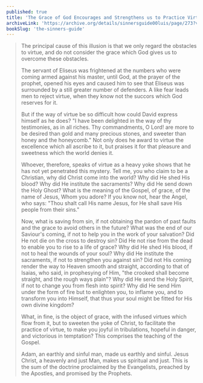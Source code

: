 ```yaml
---
published: true
title: 'The Grace of God Encourages and Strengthens us to Practice Virtue'
archiveLink: 'https://archive.org/details/sinnersguide00luis/page/273?view=theater'
bookSlug: 'the-sinners-guide'
---
```


> The principal cause of this illusion is that we only regard the obstacles to virtue, and do not consider the grace which God gives us to overcome these obstacles.
>
> The servant of Eliseus was frightened at the numbers who were coming armed against his master, until God, at the prayer of the prophet, opened his eyes and caused him to see that Eliseus was surrounded by a still greater number of defenders. A like fear leads men to reject virtue, when they know not the succors which God reserves for it.
>
> But if the way of virtue be so difficult how could David express himself as he does? "I have been delighted in the way of thy testimonies, as in all riches. Thy commandments, O Lord! are more to be desired than gold and many precious stones, and sweeter than honey and the honeycomb." Not only does he award to virtue the excellence which all ascribe to it, but praises it for that pleasure and sweetness which the world denies it.
>
> Whoever, therefore, speaks of virtue as a heavy yoke shows that he has not yet penetrated this mystery. Tell me, you who claim to be a Christian, why did Christ come into the world? Why did He shed His blood? Why did He institute the sacraments? Why did He send down the Holy Ghost? What is the meaning of the Gospel, of grace, of the name of Jesus, Whom you adore? If you know not, hear the Angel, who says: "Thou shalt call His name Jesus, for He shall save His people from their sins."
>
> Now, what is saving from sin, if not obtaining the pardon of past faults and the grace to avoid others in the future? What was the end of our Saviour's coming, if not to help you in the work of your salvation? Did He not die on the cross to destroy sin? Did He not rise from the dead to enable you to rise to a life of grace? Why did He shed His blood, if not to heal the wounds of your soul? Why did He institute the sacraments, if not to strengthen you against sin? Did not His coming render the way to Heaven smooth and straight, according to that of Isaias, who said, in prophesying of Him, "the crooked shall become straight, and the rough ways plain"? Why did He send the Holy Spirit, if not to change you from flesh into spirit? Why did He send Him under the form of fire but to enlighten you, to inflame you, and to transform you into Himself, that thus your soul might be fitted for His own divine kingdom?
>
> What, in fine, is the object of grace, with the infused virtues which flow from it, but to sweeten the yoke of Christ, to facilitate the practice of virtue, to make you joyful in tribulations, hopeful in danger, and victorious in temptation? This comprises the teaching of the Gospel.
>
> Adam, an earthly and sinful man, made us earthly and sinful. Jesus Christ, a heavenly and just Man, makes us spiritual and just. This is the sum of the doctrine proclaimed by the Evangelists, preached by the Apostles, and promised by the Prophets.